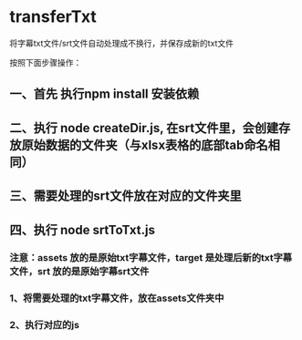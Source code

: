 # transferTxt
将字幕txt文件/srt文件自动处理成不换行，并保存成新的txt文件

按照下面步骤操作：

## 一、首先 执行npm install 安装依赖

## 二、执行 node createDir.js, 在srt文件里，会创建存放原始数据的文件夹（与xlsx表格的底部tab命名相同）

## 三、需要处理的srt文件放在对应的文件夹里

## 四、执行 node srtToTxt.js 



### 注意：assets 放的是原始txt字幕文件，target 是处理后新的txt字幕文件，srt 放的是原始字幕srt文件

### 1、将需要处理的txt字幕文件，放在assets文件夹中

### 2、执行对应的js
